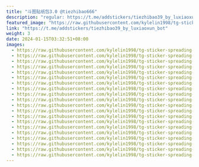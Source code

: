 ```yaml
---
title: "斗图贴纸包3.0 @tiezhibao666"
description: "regular: https://t.me/addstickers/tiezhibao39_by_luxiaoxun_bot"
featured_image: "https://raw.githubusercontent.com/kylelin1998/tg-sticker-spreading-worldwide-images/main/img/867e4a73-4751-492c-9434-bf16f8bff58b.jpg"
link: "https://t.me/addstickers/tiezhibao39_by_luxiaoxun_bot"
weight: 3
date: 2024-01-15T03:32:51+08:00
images:
  - https://raw.githubusercontent.com/kylelin1998/tg-sticker-spreading-worldwide-images/main/img/867e4a73-4751-492c-9434-bf16f8bff58b.jpg
  - https://raw.githubusercontent.com/kylelin1998/tg-sticker-spreading-worldwide-images/main/img/e9a34f8f-c542-41e2-b62a-938ab2b72477.jpg
  - https://raw.githubusercontent.com/kylelin1998/tg-sticker-spreading-worldwide-images/main/img/bbb469f3-f713-491d-8999-91d43eaafa35.jpg
  - https://raw.githubusercontent.com/kylelin1998/tg-sticker-spreading-worldwide-images/main/img/610e2494-a60c-47c6-8893-b2856ada1d44.jpg
  - https://raw.githubusercontent.com/kylelin1998/tg-sticker-spreading-worldwide-images/main/img/bcd709fd-9303-4e82-b001-4bc8e61e3792.jpg
  - https://raw.githubusercontent.com/kylelin1998/tg-sticker-spreading-worldwide-images/main/img/d4551ebc-49f3-4187-8367-2c8f588a5fb3.jpg
  - https://raw.githubusercontent.com/kylelin1998/tg-sticker-spreading-worldwide-images/main/img/e73dca92-c217-4c64-9d9c-6a243fb75627.jpg
  - https://raw.githubusercontent.com/kylelin1998/tg-sticker-spreading-worldwide-images/main/img/bec46829-2488-4850-8135-b1ec15b1b8c2.jpg
  - https://raw.githubusercontent.com/kylelin1998/tg-sticker-spreading-worldwide-images/main/img/3cade14f-7ba3-4428-b1e2-9c43f5de17aa.jpg
  - https://raw.githubusercontent.com/kylelin1998/tg-sticker-spreading-worldwide-images/main/img/c3530211-9ed8-4eb3-ba1d-ecfafcae50db.jpg
  - https://raw.githubusercontent.com/kylelin1998/tg-sticker-spreading-worldwide-images/main/img/9466f4ae-3dce-4294-a1ee-5e30412c5200.jpg
  - https://raw.githubusercontent.com/kylelin1998/tg-sticker-spreading-worldwide-images/main/img/bac1f803-d75b-4b35-a597-21968a6cbbcf.jpg
  - https://raw.githubusercontent.com/kylelin1998/tg-sticker-spreading-worldwide-images/main/img/44836d14-0a81-4ab5-ab93-bbfdf794e75a.jpg
  - https://raw.githubusercontent.com/kylelin1998/tg-sticker-spreading-worldwide-images/main/img/122c541e-12d4-4fbb-bada-ea719b8add30.jpg
  - https://raw.githubusercontent.com/kylelin1998/tg-sticker-spreading-worldwide-images/main/img/6b76f675-15b9-4a0f-b025-c7dd2551b556.jpg
  - https://raw.githubusercontent.com/kylelin1998/tg-sticker-spreading-worldwide-images/main/img/6be0e62e-8975-4f61-a94c-ebfeb05ee278.jpg
  - https://raw.githubusercontent.com/kylelin1998/tg-sticker-spreading-worldwide-images/main/img/cfb63024-e938-49ad-b149-faae34394d8b.jpg
  - https://raw.githubusercontent.com/kylelin1998/tg-sticker-spreading-worldwide-images/main/img/7875d25c-3989-4302-a83e-d7398657092f.jpg
  - https://raw.githubusercontent.com/kylelin1998/tg-sticker-spreading-worldwide-images/main/img/8078acdf-4eba-4136-a6ca-7ab137230a79.jpg
  - https://raw.githubusercontent.com/kylelin1998/tg-sticker-spreading-worldwide-images/main/img/e910bd8d-74d0-4095-8f6e-b0832dee2b9b.jpg
---
```


